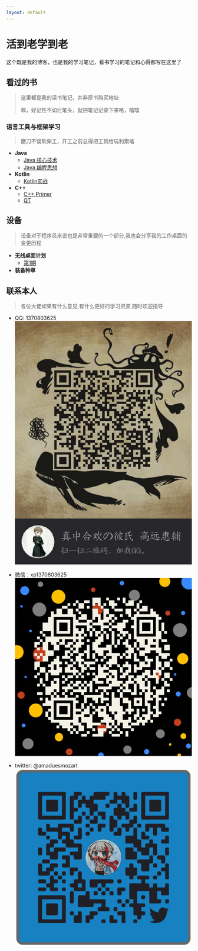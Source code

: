 ```yaml
---
layout: default
---
```


# 活到老学到老  

这个既是我的博客，也是我的学习笔记，看书学习的笔记和心得都写在这里了  

## 看过的书  

> 这里都是我的读书笔记，并非原书购买地址
>
> 嘛，好记性不如烂笔头，就把笔记记录下来咯，嘻嘻

### 语言工具与框架学习  
> 磨刀不误砍柴工，开工之前总得把工具给玩利索咯  
- **Java**
  - [Java 核心技术](./docs/corejava/menu.md)
  - [Java 编程思想](./docs/thinkinginjava/menu.md)  
- **Kotlin**  
  - [Kotlin实战](./docs/404)  
- **C++**
  - [C++ Primer](docs/cppprimer/menu.md)  
  - [QT](docs/qt/menu.md)  

## 设备

> 设备对于程序员来说也是非常重要的一个部分,我也会分享我的工作桌面的变更历程  

- **无线桌面计划**
    - [第1期](./docs/wireless/001/001.md)  
- **装备种草**

## 联系本人

>各位大佬如果有什么意见,有什么更好的学习资源,随时欢迎指导  

- QQ: 1370803625  
    ![qqcode](./qq.png)

- 微信：xp1370803625  
    ![wechatcode](./wechat.png)  

- twitter: @amaduesmozart  
    ![twitter](./twitter.png)
